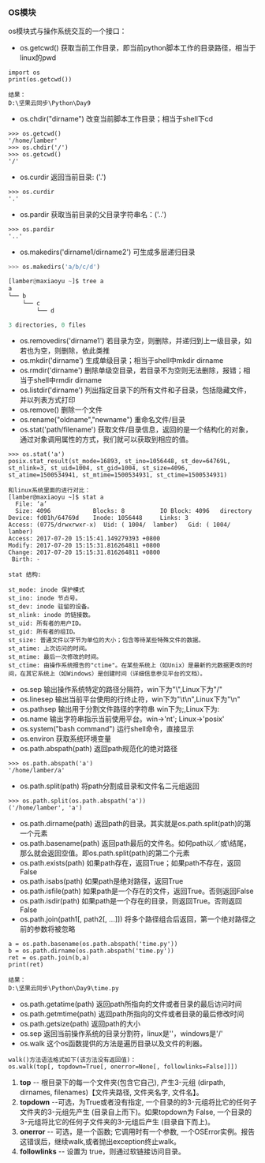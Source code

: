 ### OS模块

os模块式与操作系统交互的一个接口：

- os.getcwd() 获取当前工作目录，即当前python脚本工作的目录路径，相当于linux的pwd

```
import os
print(os.getcwd())

结果：
D:\坚果云同步\Python\Day9
```

- os.chdir("dirname")  改变当前脚本工作目录；相当于shell下cd

```
>>> os.getcwd()
'/home/lamber'
>>> os.chdir('/')
>>> os.getcwd()  
'/'
```

- os.curdir  返回当前目录: ('.')

```
>>> os.curdir
'.'
```

- os.pardir  获取当前目录的父目录字符串名：('..')

```
>>> os.pardir
'..'
```

- os.makedirs('dirname1/dirname2')    可生成多层递归目录

```python
>>> os.makedirs('a/b/c/d')

[lamber@maxiaoyu ~]$ tree a
a
└── b
    └── c
        └── d

3 directories, 0 files
```

- os.removedirs('dirname1')    若目录为空，则删除，并递归到上一级目录，如若也为空，则删除，依此类推
- os.mkdir('dirname')    生成单级目录；相当于shell中mkdir dirname
- os.rmdir('dirname')    删除单级空目录，若目录不为空则无法删除，报错；相当于shell中rmdir dirname
- os.listdir('dirname')    列出指定目录下的所有文件和子目录，包括隐藏文件，并以列表方式打印
- os.remove()  删除一个文件
- os.rename("oldname","newname")  重命名文件/目录
- os.stat('path/filename')  获取文件/目录信息，返回的是一个结构化的对象，通过对象调用属性的方式，我们就可以获取到相应的值。

```
>>> os.stat('a')
posix.stat_result(st_mode=16893, st_ino=1056448, st_dev=64769L, st_nlink=3, st_uid=1004, st_gid=1004, st_size=4096, st_atime=1500534941, st_mtime=1500534931, st_ctime=1500534931)

和linux系统里面的进行对比：
[lamber@maxiaoyu ~]$ stat a
  File: ‘a’
  Size: 4096            Blocks: 8          IO Block: 4096   directory
Device: fd01h/64769d    Inode: 1056448     Links: 3
Access: (0775/drwxrwxr-x)  Uid: ( 1004/  lamber)   Gid: ( 1004/  lamber)
Access: 2017-07-20 15:15:41.149279393 +0800
Modify: 2017-07-20 15:15:31.816264811 +0800
Change: 2017-07-20 15:15:31.816264811 +0800
 Birth: -
 
stat 结构:

st_mode: inode 保护模式
st_ino: inode 节点号。
st_dev: inode 驻留的设备。
st_nlink: inode 的链接数。
st_uid: 所有者的用户ID。
st_gid: 所有者的组ID。
st_size: 普通文件以字节为单位的大小；包含等待某些特殊文件的数据。
st_atime: 上次访问的时间。
st_mtime: 最后一次修改的时间。
st_ctime: 由操作系统报告的"ctime"。在某些系统上（如Unix）是最新的元数据更改的时间，在其它系统上（如Windows）是创建时间（详细信息参见平台的文档）。
```

- os.sep    输出操作系统特定的路径分隔符，win下为"\\",Linux下为"/"
- os.linesep    输出当前平台使用的行终止符，win下为"\t\n",Linux下为"\n"
- os.pathsep    输出用于分割文件路径的字符串 win下为;,Linux下为:
- os.name    输出字符串指示当前使用平台。win->'nt'; Linux->'posix'
- os.system("bash command")  运行shell命令，直接显示
- os.environ  获取系统环境变量
- os.path.abspath(path)  返回path规范化的绝对路径

```
>>> os.path.abspath('a')
'/home/lamber/a'
```

- os.path.split(path)  将path分割成目录和文件名二元组返回

```
>>> os.path.split(os.path.abspath('a'))
('/home/lamber', 'a')
```

- os.path.dirname(path)  返回path的目录。其实就是os.path.split(path)的第一个元素
- os.path.basename(path)  返回path最后的文件名。如何path以／或\结尾，那么就会返回空值。即os.path.split(path)的第二个元素
- os.path.exists(path)  如果path存在，返回True；如果path不存在，返回False
- os.path.isabs(path)  如果path是绝对路径，返回True
- os.path.isfile(path)  如果path是一个存在的文件，返回True。否则返回False
- os.path.isdir(path)  如果path是一个存在的目录，则返回True。否则返回False
- os.path.join(path1[, path2[, ...]])  将多个路径组合后返回，第一个绝对路径之前的参数将被忽略

```
a = os.path.basename(os.path.abspath('time.py'))
b = os.path.dirname(os.path.abspath('time.py'))
ret = os.path.join(b,a)
print(ret)

结果：
D:\坚果云同步\Python\Day9\time.py
```

- os.path.getatime(path)  返回path所指向的文件或者目录的最后访问时间
- os.path.getmtime(path)  返回path所指向的文件或者目录的最后修改时间
- os.path.getsize(path) 返回path的大小
- os.sep 返回当前操作系统的目录分割符，linux是'\'，windows是'/'
- os.walk 这个os函数提供的方法是遍历目录以及文件的利器。

```
walk()方法语法格式如下(该方法没有返回值)：
os.walk(top[, topdown=True[, onerror=None[, followlinks=False]]])
```

1. **top** -- 根目录下的每一个文件夹(包含它自己), 产生3-元组 (dirpath, dirnames, filenames)【文件夹路径, 文件夹名字, 文件名】。
2. **topdown** --可选，为True或者没有指定, 一个目录的的3-元组将比它的任何子文件夹的3-元组先产生 (目录自上而下)。如果topdown为 False, 一个目录的3-元组将比它的任何子文件夹的3-元组后产生 (目录自下而上)。
3. **onerror** -- 可选，是一个函数; 它调用时有一个参数, 一个OSError实例。报告这错误后，继续walk,或者抛出exception终止walk。
4. **followlinks** -- 设置为 true，则通过软链接访问目录。



